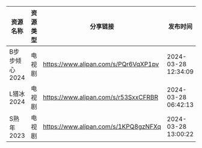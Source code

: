 | 资源名称      | 资源类型 | 分享链接                                 | 发布时间                |
| --------- | ---- | ------------------------------------ | ------------------- |
| B步步倾心2024 | 电视剧  | https://www.alipan.com/s/PQr6VqXP1pv | 2024-03-28 12:34:09 |
| L猎冰2024   | 电视剧  | https://www.alipan.com/s/r53SxxCFRBR | 2024-03-28 06:42:13 |
| S熟年2023   | 电视剧  | https://www.alipan.com/s/1KPQ8gzNFXq | 2024-03-28 13:00:22 |
